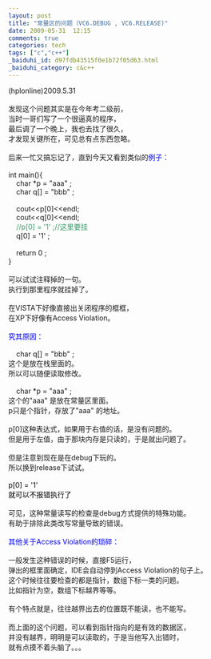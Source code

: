 ```yaml
---
layout: post
title: "常量区的问题（VC6.DEBUG , VC6.RELEASE)"
date: 2009-05-31  12:15
comments: true
categories: tech
tags: ["c","c++"]
_baiduhi_id: d97fdb43515f0e1b72f05d63.html
_baiduhi_category: c&c++
---
```


(hplonline)2009.5.31<br/><br/>
发现这个问题其实是在今年考二级前，<br/>
当时一哥们写了一个很逼真的程序，<br/>
最后调了一个晚上，我也去找了很久，<br/>
才发现关键所在，可见总有点东西忽略。<br/><br/>
后来一忙又搞忘记了，直到今天又看到类似的<font color="#0000ff">例子：</font><br/><br/>
int main(){<br/>
     char *p = "aaa" ;<br/>
     char q[] = "bbb" ;<br/>
     <br/>
     cout&lt;&lt;p[0]&lt;&lt;endl;<br/>
     cout&lt;&lt;q[0]&lt;&lt;endl;<br/>
   <font color="#339966"> //p[0] = '1' ;//这里要挂</font><br/>
     q[0] = '1' ;<br/><br/>
     return 0 ;<br/>
}<br/><br/>
可以试试注释掉的一句。<br/>
执行到那里程序就挂掉了。<br/><br/>
在VISTA下好像直接出关闭程序的框框，<br/>
在XP下好像有Access Violation。<br/><br/><font color="#0000ff">究其原因：</font><br/><br/>
     char q[] = "bbb" ;<br/>
这个是放在栈里面的。<br/>
所以可以随便读取修改。<br/><br/>
     char *p = "aaa" ;<br/>
这个的"aaa" 是放在常量区里面。<br/>
p只是个指针，存放了"aaa" 的地址。<br/><br/>
p[0]这种表达式，如果用于右值的话，是没有问题的。<br/>
但是用于左值，由于那块内存是只读的，于是就出问题了。<br/><br/>
但是注意到现在是在debug下玩的。<br/>
所以换到release下试试。<br/><br/><font color="#339966"><font color="#000000">p[0] = '1'<br/>
就可以不报错执行了</font><br/></font><br/>
可见，这种常量读写的检查是debug方式提供的特殊功能。<br/>
有助于排除此类改写常量导致的错误。<br/><font color="#0000ff"><br/>
其他关于Access Violation的琐碎：</font><br/><br/>
一般发生这种错误的时候，直接F5运行，<br/>
弹出的框里面确定，IDE会自动停到Access Violation的句子上。<br/>
这个时候往往要检查的都是指针，数组下标一类的问题。<br/>
比如指针为空，数组下标越界等等。<br/><br/>
有个特点就是，往往越界出去的位置既不能读，也不能写。<br/><br/>
而上面的这个问题，可以看到指针指向的是有效的数据区，<br/>
并没有越界，明明是可以读取的，于是当他写入出错时，<br/>
就有点摸不着头脑了。。。<br/>
